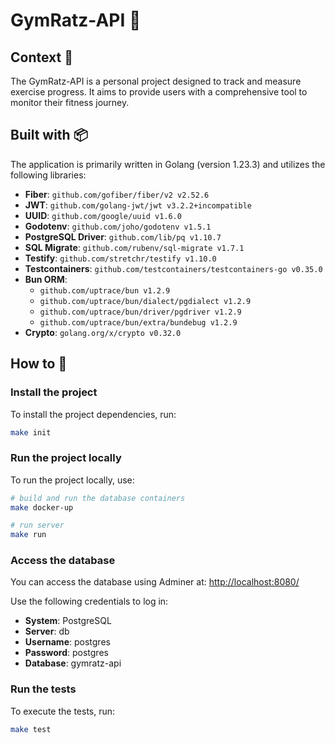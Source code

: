 # GymRatz-API 💪

## Context 📖

The GymRatz-API is a personal project designed to track and measure exercise progress. It aims to provide users with a comprehensive tool to monitor their fitness journey.

## Built with 📦

The application is primarily written in Golang (version 1.23.3) and utilizes the following libraries:

- **Fiber**: `github.com/gofiber/fiber/v2 v2.52.6`
- **JWT**: `github.com/golang-jwt/jwt v3.2.2+incompatible`
- **UUID**: `github.com/google/uuid v1.6.0`
- **Godotenv**: `github.com/joho/godotenv v1.5.1`
- **PostgreSQL Driver**: `github.com/lib/pq v1.10.7`
- **SQL Migrate**: `github.com/rubenv/sql-migrate v1.7.1`
- **Testify**: `github.com/stretchr/testify v1.10.0`
- **Testcontainers**: `github.com/testcontainers/testcontainers-go v0.35.0`
- **Bun ORM**:
  - `github.com/uptrace/bun v1.2.9`
  - `github.com/uptrace/bun/dialect/pgdialect v1.2.9`
  - `github.com/uptrace/bun/driver/pgdriver v1.2.9`
  - `github.com/uptrace/bun/extra/bundebug v1.2.9`
- **Crypto**: `golang.org/x/crypto v0.32.0`

## How to 🚀

### Install the project

To install the project dependencies, run:

```sh
make init
```

### Run the project locally

To run the project locally, use:

```sh
# build and run the database containers
make docker-up

# run server
make run
```

### Access the database

You can access the database using Adminer at: [http://localhost:8080/](http://localhost:8080/?pgsql=db&username=postgres&db=gymratz-api&ns=public)

Use the following credentials to log in:
- **System**: PostgreSQL
- **Server**: db
- **Username**: postgres
- **Password**: postgres
- **Database**: gymratz-api

### Run the tests

To execute the tests, run:

```sh
make test
```